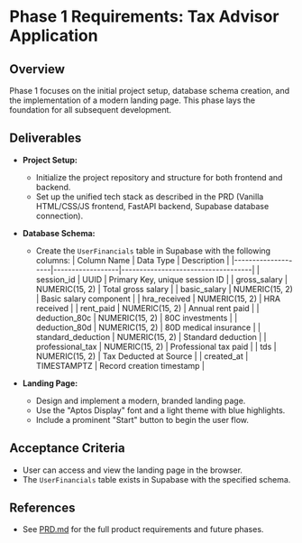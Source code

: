 # Phase 1 Requirements: Tax Advisor Application

## Overview
Phase 1 focuses on the initial project setup, database schema creation, and the implementation of a modern landing page. This phase lays the foundation for all subsequent development.

## Deliverables
- **Project Setup:**
  - Initialize the project repository and structure for both frontend and backend.
  - Set up the unified tech stack as described in the PRD (Vanilla HTML/CSS/JS frontend, FastAPI backend, Supabase database connection).

- **Database Schema:**
  - Create the `UserFinancials` table in Supabase with the following columns:
    | Column Name         | Data Type         | Description                        |
    |--------------------|------------------|------------------------------------|
    | session_id         | UUID             | Primary Key, unique session ID      |
    | gross_salary       | NUMERIC(15, 2)   | Total gross salary                  |
    | basic_salary       | NUMERIC(15, 2)   | Basic salary component              |
    | hra_received       | NUMERIC(15, 2)   | HRA received                        |
    | rent_paid          | NUMERIC(15, 2)   | Annual rent paid                    |
    | deduction_80c      | NUMERIC(15, 2)   | 80C investments                     |
    | deduction_80d      | NUMERIC(15, 2)   | 80D medical insurance               |
    | standard_deduction | NUMERIC(15, 2)   | Standard deduction                  |
    | professional_tax   | NUMERIC(15, 2)   | Professional tax paid               |
    | tds                | NUMERIC(15, 2)   | Tax Deducted at Source              |
    | created_at         | TIMESTAMPTZ      | Record creation timestamp           |

- **Landing Page:**
  - Design and implement a modern, branded landing page.
  - Use the "Aptos Display" font and a light theme with blue highlights.
  - Include a prominent "Start" button to begin the user flow.

## Acceptance Criteria
- User can access and view the landing page in the browser.
- The `UserFinancials` table exists in Supabase with the specified schema.

## References
- See [PRD.md](./PRD.md) for the full product requirements and future phases. 